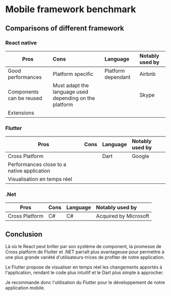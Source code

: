 # Mobile framework benchmark

## Comparisons of different framework

### React native

| Pros   |      Cons      | Language | Notably used by |
|--------|:---------------|:---------|:----------------|
| Good performances |  Platform specific | Platform dependant |Airbnb |
| Components can be reused |    Must adapt the language used depending on the platform   | | Skype |
| Extensions | | | |


### Flutter

| Pros   |      Cons      | Language | Notably used by |
|--------|:---------------|:---------|:----------------|
| Cross Platform | | Dart | Google |
| Performances close to a native application | | | |
| Visualisation en temps réel | | | |

### .Net

| Pros   |      Cons      | Language | Notably used by |
|--------|:---------------|:---------|:----------------|
| Cross Platform | C# | C# | Acquired by Microsoft |

## Conclusion

Là où le React peut briller par son système de component, la promesse de Cross platform de Flutter et .NET parraît plus avantageuse pour permettre à une plus grande variété d'utilisateurs-trices de profiter de notre application.

Le Flutter propose de visualiser en temps réel les changements apportés à l'application, rendant le code plus intuitif et le Dart plus simple à approcher.

Je recommande donc l'utilisation du Flutter pour le développement de notre application mobile.